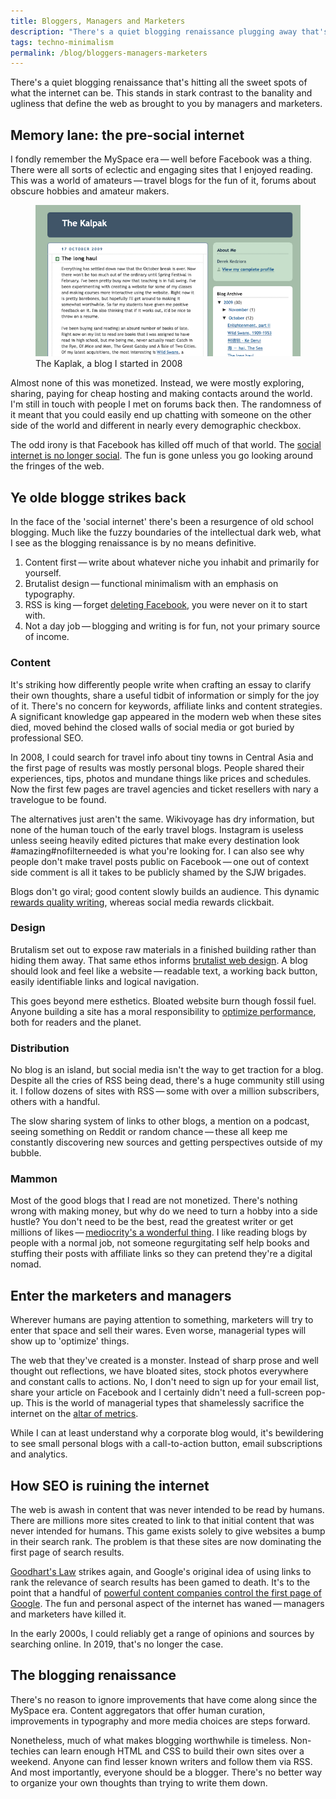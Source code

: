 ```yaml
---
title: Bloggers, Managers and Marketers 
description: "There's a quiet blogging renaissance plugging away that's hitting all the sweet spots of what the internet can be. This stands in stark contrast to the banality and ugliness that define the internet that managers and marketers have wrought."
tags: techno-minimalism
permalink: /blog/bloggers-managers-marketers
---
```


There's a quiet blogging renaissance that's hitting all the sweet spots of what the internet can be. This stands in stark contrast to the banality and ugliness that define the web as brought to you by managers and marketers. 

## Memory lane: the pre-social internet 

I fondly remember the MySpace era&thinsp;—&thinsp;well before Facebook was a thing. There were all sorts of eclectic and engaging sites that I enjoyed reading. This was a world of amateurs&thinsp;—&thinsp;travel blogs for the fun of it, forums about obscure hobbies and amateur makers. 

<figure><img src="/static/posts/2019-02-03/ye-olde-blogge.png" alt="A screenshot of my first blog" title="My first blog" loading="lazy" />
<figcaption>The Kaplak, a blog I started in 2008</figcaption>
</figure>

Almost none of this was monetized. Instead, we were mostly exploring, sharing, paying for cheap hosting and making contacts around the world. I'm still in touch with people I met on forums back then. The randomness of it meant that you could easily end up chatting with someone on the other side of the world and different in nearly every demographic checkbox. 

The odd irony is that Facebook has killed off much of that world. The [social internet is no longer social][soc]. The fun is gone unless you go looking around the fringes of the web. 

## Ye olde blogge strikes back 

In the face of the 'social internet' there's been a resurgence of old school blogging. Much like the fuzzy boundaries of the intellectual dark web, what I see as the blogging renaissance is by no means definitive. 

1. Content first&thinsp;—&thinsp;write about whatever niche you inhabit and primarily for yourself.
2. Brutalist design&thinsp;—&thinsp;functional minimalism with an emphasis on typography. 
3. RSS is king&thinsp;—&thinsp;forget [deleting Facebook][dfb], you were never on it to start with. 
4. Not a day job&thinsp;—&thinsp;blogging and writing is for fun, not your primary source of income.

### Content 

It's striking how differently people write when crafting an essay to clarify their own thoughts, share a useful tidbit of information or simply for the joy of it. There's no concern for keywords, affiliate links and content strategies. A significant knowledge gap appeared in the modern web when these sites died, moved behind the closed walls of social media or got buried by professional SEO. 

In 2008, I could search for travel info about tiny towns in Central Asia and the first page of results was mostly personal blogs. People shared their experiences, tips, photos and mundane things like prices and schedules. Now the first few pages are travel agencies and ticket resellers with nary a travelogue to be found.

The alternatives just aren't the same. Wikivoyage has dry information, but none of the human touch of the early travel blogs. Instagram is useless unless seeing heavily edited pictures that make every destination look #amazing#nofilterneeded is what you're looking for. I can also see why people don't make travel posts public on Facebook&thinsp;—&thinsp;one out of context side comment is all it takes to be publicly shamed by the SJW brigades. 

Blogs don't go viral; good content slowly builds an audience. This dynamic [rewards quality writing][bsm], whereas social media rewards clickbait. 

### Design 

Brutalism set out to expose raw materials in a finished building rather than hiding them away. That same ethos informs [brutalist web design][bwd]. A blog should look and feel like a website&thinsp;—&thinsp;readable text, a working back button, easily identifiable links and logical navigation.

This goes beyond mere esthetics. Bloated website burn though fossil fuel. Anyone building a site has a moral responsibility to [optimize performance][per], both for readers and the planet. 

### Distribution 

No blog is an island, but social media isn't the way to get traction for a blog. Despite all the cries of RSS being dead, there's a huge community still using it. I follow dozens of sites with RSS&thinsp;—&thinsp;some with over a million subscribers, others with a handful. 

The slow sharing system of links to other blogs, a mention on a podcast, seeing something on Reddit or random chance&thinsp;—&thinsp;these all keep me constantly discovering new sources and getting perspectives outside of my bubble. 

### Mammon 

Most of the good blogs that I read are not monetized. There's nothing wrong with making money, but why do we need to turn a hobby into a side hustle? You don't need to be the best, read the greatest writer or get millions of likes&thinsp;—&thinsp;[mediocrity's a wonderful thing][med]. I like reading blogs by people with a normal job, not someone regurgitating self help books and stuffing their posts with affiliate links so they can pretend they're a digital nomad. 

## Enter the marketers and managers 

Wherever humans are paying attention to something, marketers will try to enter that space and sell their wares. Even worse, managerial types will show up to 'optimize' things. 

The web that they've created is a monster. Instead of sharp prose and well thought out reflections, we have bloated sites, stock photos everywhere and constant calls to actions. No, I don't need to sign up for your email list, share your article on Facebook and I certainly didn't need a full-screen pop-up. This is the world of managerial types that shamelessly sacrifice the internet on the [altar of metrics][dam].

While I can at least understand why a corporate blog would, it's bewildering to see small personal blogs with a call-to-action button, email subscriptions and analytics. 

## How SEO is ruining the internet 

The web is awash in content that was never intended to be read by humans. There are millions more sites created to link to that initial content that was never intended for humans. This game exists solely to give websites a bump in their search rank. The problem is that these sites are now dominating the first page of search results. 

[Goodhart's Law][gol] strikes again, and Google's original idea of using links to rank the relevance of search results has been gamed to death. It's to the point that a handful of [powerful content companies control the first page of Google][16g]. The fun and personal aspect of the internet has waned&thinsp;—&thinsp;managers and marketers have killed it. 

In the early 2000s, I could reliably get a range of opinions and sources by searching online. In 2019, that's no longer the case. 

## The blogging renaissance 

There's no reason to ignore improvements that have come along since the MySpace era. Content aggregators that offer human curation, improvements in typography and more media choices are steps forward. 

Nonetheless, much of what makes blogging worthwhile is timeless. Non-techies can learn enough HTML and CSS to build their own sites over a weekend. Anyone can find lesser known writers and follow them via RSS. And most importantly, everyone should be a blogger. There's no better way to organize your own thoughts than trying to write them down. 

[soc]: https://techcrunch.com/2018/12/23/the-year-social-networks-were-no-longer-social/ "techcrunch.com"
[dfb]: /blog/delete-facebook "Deleting Facebook"
[bsm]: http://calnewport.com/blog/2018/12/07/on-blogs-in-the-social-media-age/ "calnewport.com"
[bwd]: https://brutalist-web.design "brutalist-web.design"
[per]: https://www.smashingmagazine.com/2019/01/save-planet-improving-website-performance/ "www.smashingmagazine.com"
[med]: https://www.nytimes.com/2018/09/29/opinion/sunday/in-praise-of-mediocrity.html "www.nytimes.com"
[dam]: /blog/dataism "The Absurdity of Data-ism"
[gol]: https://en.wikipedia.org/wiki/Goodhart%27s_law "wikipedia.org" 
[16g]: https://detailed.com/google-control/ "detailed.com"